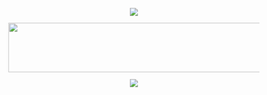 <p align="center">
  <img src= "https://readme-typing-svg.demolab.com?font=Fira+Code&size=50&duration=4000&pause=&color=149414&background=FFFFFF00&center=true&vCenter=true&repeat=false&width=435&lines=My+README.md!">
</p>

<img src= "https://media1.giphy.com/media/v1.Y2lkPTc5MGI3NjExdngwcnc3cTIxMHp1cTRoMzB2aWw5amszYWdwOTRhdTRna3Ntb3dkdyZlcD12MV9pbnRlcm5hbF9naWZfYnlfaWQmY3Q9Zw/9WC8WTZsFxkRi/giphy.gif" width="1000" height="100" align="center">

<p align="center">
  <img src= "https://readme-typing-svg.demolab.com?font=Fira+Code&size=22&duration=4000&pause=1250&color=149414&background=FFFFFF00&center=true&vCenter=true&width=435&lines=Namaste!;My+name+is+Aarav+Gupta!;I'm+a+15yo+Full+Stack+Web+Dev!;I'm+Located+in+Delhi%2C+India!;Enjoy+exploring+my+Profile!"
</p>
